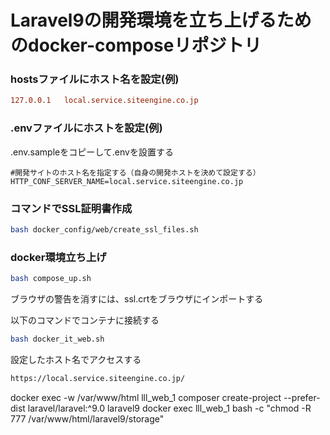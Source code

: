 # Laravel9の開発環境を立ち上げるためのdocker-composeリポジトリ

### hostsファイルにホスト名を設定(例)
```ini
127.0.0.1	local.service.siteengine.co.jp
````

### .envファイルにホストを設定(例)
.env.sampleをコピーして.envを設置する
```dotenv
#開発サイトのホスト名を指定する（自身の開発ホストを決めて設定する）
HTTP_CONF_SERVER_NAME=local.service.siteengine.co.jp
```

### コマンドでSSL証明書作成
```bash
bash docker_config/web/create_ssl_files.sh
```

### docker環境立ち上げ
```bash
bash compose_up.sh
```

ブラウザの警告を消すには、ssl.crtをブラウザにインポートする

以下のコマンドでコンテナに接続する
```bash
bash docker_it_web.sh 
 ```

設定したホスト名でアクセスする
```bash
https://local.service.siteengine.co.jp/
```

docker exec -w /var/www/html lll_web_1 composer create-project --prefer-dist laravel/laravel:^9.0 laravel9
docker exec  lll_web_1 bash -c  "chmod -R 777 /var/www/html/laravel9/storage"

